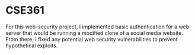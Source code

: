 # CSE361

For this web-security project, I implemented basic authentication for a web server that would be running a modified clone of a social media website. From there, I fixed any potential web security vulnerabilities to prevent hypothetical exploits.
